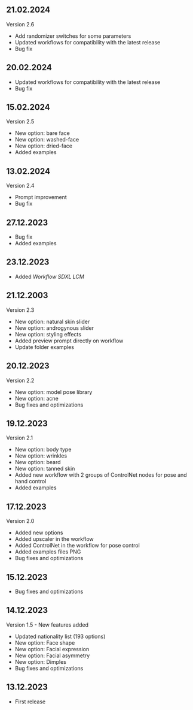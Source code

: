 ## 21.02.2024

Version 2.6

- Add randomizer switches for some parameters
- Updated workflows for compatibility with the latest release
- Bug fix

## 20.02.2024

- Updated workflows for compatibility with the latest release
- Bug fix

## 15.02.2024

Version 2.5

- New option: bare face
- New option: washed-face
- New option: dried-face
- Added examples

## 13.02.2024

Version 2.4

- Prompt improvement
- Bug fix

## 27.12.2023

- Bug fix
- Added examples

## 23.12.2023

- Added _Workflow SDXL LCM_

## 21.12.2003

Version 2.3

- New option: natural skin slider
- New option: androgynous slider
- New option: styling effects
- Added preview prompt directly on workflow
- Update folder examples

## 20.12.2023

Version 2.2

- New option: model pose library
- New option: acne
- Bug fixes and optimizations

## 19.12.2023

Version 2.1

- New option: body type
- New option: wrinkles
- New option: beard
- New option: tanned skin
- Added new workflow with 2 groups of ControlNet nodes for pose and hand control
- Added examples

## 17.12.2023

Version 2.0

- Added new options
- Added upscaler in the workflow
- Added ControlNet in the workflow for pose control
- Added examples files PNG
- Bug fixes and optimizations

## 15.12.2023

- Bug fixes and optimizations

## 14.12.2023

Version 1.5 - New features added

- Updated nationality list (193 options)
- New option: Face shape
- New option: Facial expression
- New option: Facial asymmetry
- New option: Dimples
- Bug fixes and optimizations

## 13.12.2023

- First release